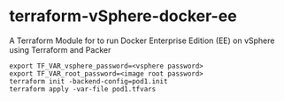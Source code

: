 # terraform-vSphere-docker-ee
A Terraform Module for to run Docker Enterprise Edition (EE) on vSphere using Terraform and Packer

````
export TF_VAR_vsphere_password=<vsphere password>
export TF_VAR_root_password=<image root password>
terraform init -backend-config=pod1.init
terraform apply -var-file pod1.tfvars
````
